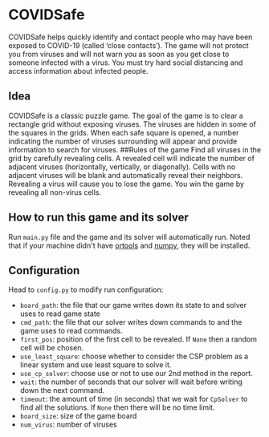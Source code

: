#  COVIDSafe

COVIDSafe helps quickly identify and contact people who may have been exposed to COVID-19 (called ‘close contacts’). The game will not protect you from viruses and will not warn you as soon as you get close to someone infected with a virus. You must try hard social distancing and access information about infected people.
## Idea
COVIDSafe is a classic puzzle game. The goal of the game is to clear a rectangle grid without exposing viruses. The viruses are hidden in some of the squares in the grids. When
each safe square is opened, a number indicating the number of viruses surrounding will appear and provide information to search for viruses.
##Rules of the game
Find all viruses in the grid by carefully revealing cells. A revealed cell will indicate the number of adjacent viruses (horizontally, vertically, or diagonally). Cells with no adjacent viruses will be blank and automatically reveal their neighbors. Revealing a virus will cause you to lose the game. You win the game by revealing all non-virus cells.
## How to run this game and its solver

Run `main.py` file and the game and its solver will automatically run. Noted that if your machine didn't have [ortools](https://developers.google.com/optimization) and [numpy](https://numpy.org/), they will be installed.

## Configuration
Head to `config.py` to modify run configuration:

- `board_path`: the file that our game writes down its state to and solver uses to read game state
- `cmd_path`: the file that our solver writes down commands to and the game uses to read commands.
- `first_pos`: position of the first cell to be revealed. If `None` then a random cell will be chosen.
- `use_least_square`: choose whether to consider the CSP problem as a linear system and use least square to solve it.
- `use_cp_solver`: choose use or not to use our 2nd method in the report.
- `wait`: the number of seconds that our solver will wait before writing down the next command.
- `timeout`: the amount of time (in seconds) that we wait for `CpSolver` to find all the solutions. If `None` then there will be no time limit.
- `board_size`: size of the game board
- `num_virus`: number of viruses
